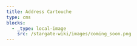 ```yaml
---
title: Address Cartouche
type: cms
blocks:
  - _type: local-image
    src: /stargate-wiki/images/coming_soon.png
---
```

